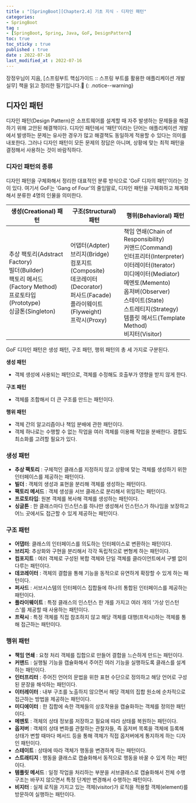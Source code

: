 ```yaml
---
title : "[SpringBoot][Chapter2.4] 기초 지식 - 디자인 패턴"
categories:
- SpringBoot
tag :
- [SpringBoot, Spring, Java, GoF, DesignPattern]
toc: true
toc_sticky : true
published : true
date : 2022-07-16
last_modified_at : 2022-07-16
---
```






장정우님이 지음, [스프링부트 핵심가이드 :: 스프링 부트를 활용한 애플리케이션 개발 실무] 책을 읽고 정리한 필기입니다.📢
{: .notice--warning}



## 디자인 패턴

디자인 패턴(Design Pattern)은 소프트웨어를 설계할 때 자주 발생하는 문제들을 해결하기 위해 고안된 해결책이다. 디자인 패턴에서 '패턴'이라는 단어는 애플리케이션 개발에서 발생하는 문제는 유사한 경우가 많고 해결책도 동일하게 적용할 수 있다는 의미를 내포한다. 그러나 디자인 패턴이 모든 문제의 정답은 아니며, 상황에 맞는 최적 패턴을 결정해서 사용하는 것이 바람직하다.



### 디자인 패턴의 종류

디자인 패턴을 구체화해서 정리한 대표적인 분류 방식으로 'GoF 디자의 패턴'이라는 것이 있다. 여기서 GoF는 'Gang of Four'의 줄임말로, 디자인 패턴을 구체화하고 체계화해서 분류한 4명의 인물을 의미한다.

| 생성(Creational) 패턴                                        | 구조(Structural) 패턴                                        | 행위(Behavioral) 패턴                                        |
| ------------------------------------------------------------ | ------------------------------------------------------------ | ------------------------------------------------------------ |
| 추상 팩토리(Adstract Factory)<br />빌더(Builder)<br />팩토리 메서드(Factory Method)<br />프로토타입(Prototype)<br />싱글톤(Singleton) | 어댑터(Adpter)<br />브리지(Bridge)<br />컴포지트(Composite)<br />데코레이터(Decorator)<br />퍼사드(Facade)<br />플라이웨이트(Flyweight)<br />프락시(Proxy) | 책임 연쇄(Chain of Responsibility)<br />커맨드(Command)<br />인터프리터(Interpreter)<br />이터레이터(Iterator)<br />미디에이터(Mediator)<br />메멘토(Memento)<br />옵저버(Observer)<br />스테이트(State)<br />스트레티지(Strategy)<br />템플릿 메서드(Template Method)<br />비지터(Visitor) |

GoF 디자인 패턴은 생성 패턴, 구조 패턴, 행위 패턴의 총 세 가지로 구분된다.

**생성 패턴**

- 객체 생성에 사용되는 패턴으로, 객체를 수정해도 호출부가 영향을 받지 않게 한다.

**구조 패턴**

- 객체를 조합해서 더 큰 구조를 만드는 패턴이다.

**행위 패턴**

- 객체 간의 알고리즘이나 책임 분배에 관한 패턴이다.
- 객체 하나로는 수행할 수 없는 작업을 여러 객체를 이용해 작업을 분배한다. 결합도 최소화를 고려할 필요가 있다.



### 생성 패턴

- **추상 팩토리** : 구체적인 클래스를 지정하지 않고 상황에 맞는 객체를 생성하기 위한 인터페이스를 제공하는 패턴이다.
- **빌더** : 객체의 생성과 표현을 분리해 객체를 생성하는 패턴이다.
- **팩토리 메서드** : 객체 생성을 서브 클래스로 분리해서 위임하는 패턴이다.
- **프로토타입**: 원본 객체를 복사해 객체를 생성하는 패턴이다.
- **싱글톤** : 한 클래스마다 인스턴스를 하나만 생성해서 인스턴스가 하나임을 보장하고 어느 곳에서도 접근할 수 있게 제공하는 패턴이다.



### 구조 패턴

- **어댑터**: 클래스의 인터페이스를 의도하는 인터페이스로 변환하는 패턴이다.
- **브리지**: 추상화와 구현을 분리해서 각각 독립적으로 변형케 하는 패턴이다.
- **컴포지트** : 여러 객체로 구성된 복합 객체와 단일 객체를 클라이언트에서 구별 없이 다루는 패턴이다.
- **데코레이터** : 객체의 결합을 통해 기능을 동적으로 유연하게 확장할 수 있게 하는 패턴이다.
- **퍼사드** : 서브시스템의 인터페이스 집합들에 하나의 통합된 인터페이스를 제공하는 패턴이다.
- **플라이웨이트** : 특정 클래스의 인스턴스 한 개를 가지고 여러 개의 '가상 인스턴스'를 제공할 때 사용하는 패턴이다.
- **프락시** : 특정 객체를 직접 참조하지 않고 해당 객체를 대행(프락시)하는 객체를 통해 접근하는 패턴이다.



### 행위 패턴

- **책임 연쇄** : 요청 처리 객체를 집합으로 만들어 결합을 느슨하게 만드는 패턴이다.
- **커맨드** : 실행될 기능을 캡슐화해서 주어진 여러 기능을 실행하도록 클래스를 설계하는 패턴이다.
- **인터프리터** : 주어진 언어의 문법을 위한 표현 수단으로 정의하고 해당 언어로 구성된 문장을 해석하는 패턴이다.
- **이터레이터** : 내부 구조를 노출하지 않으면서 해당 객체의 집합 원소에 순차적으로 접근하는 방법을 제공하는 패턴이다.
- **미디에이터** : 한 집합에 속한 객체들의 상호작용을 캡슐화하는 객체를 정의한 패턴이다.
- **메멘토** : 객체의 상태 정보를 저장하고 필요에 따라 상태를 복원하는 패턴이다.
- **옵저버** : 객체의 상태 변화를 관찰하는 관찰자들, 즉 옵저버 목록을 객체에 등록해 상태가 변할 때마다 메서드 등을 통해 객체가 직접 옵저버에게 통지하게 하는 디자인 패턴이다.
- **스테이트** : 상태에 따라 객체가 행동을 변경하게 하는 패턴이다.
- **스트래티지** : 행동을 클래스로 캡슐화해서 동적으로 행동을 바꿀 수 있게 하는 패턴이다.
- **템플릿 메서드** : 일정 작업을 처리하는 부분을 서브클래스로 캡슐화해서 전체 수행 구조는 바꾸지 않으면서 특정 단계만 변경해서 수행하는 패턴이다.
- **비지터** : 실제 로직을 가지고 있는 객체(visitor)가 로직을 적용할 객체(element)를 방문하여 실행하는 패턴이다.

